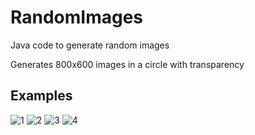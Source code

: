 # RandomImages
Java code to generate random images

Generates 800x600 images in a circle with transparency 

## Examples
![1](https://github.com/d4nkfruit/RandomImages/blob/master/1524737831517.png)
![2](https://github.com/d4nkfruit/RandomImages/blob/master/1524738758048.png)
![3](https://github.com/d4nkfruit/RandomImages/blob/master/1524738861688.png)
![4](https://github.com/d4nkfruit/RandomImages/blob/master/1524738870200.png)
